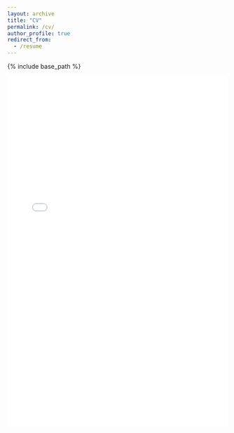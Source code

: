 ```yaml
---
layout: archive
title: "CV"
permalink: /cv/
author_profile: true
redirect_from:
  - /resume
---
```


{% include base_path %}

<embed src="files/CV_zyx.pdf" width="100%" height="800px" type="application/pdf">
